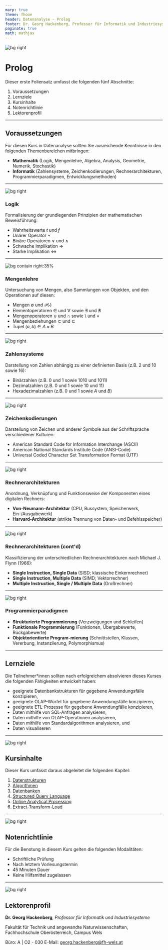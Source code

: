 ```yaml
---
marp: true
theme: fhooe
header: Datenanalyse - Prolog
footer: Dr. Georg Hackenberg, Professor für Informatik und Industriesysteme
paginate: true
math: mathjax
---
```


![bg right](./Titelbild.png)

# Prolog

Dieser erste Foliensatz umfasst die folgenden fünf Abschnitte:

1. Voraussetzungen
1. Lernziele
1. Kursinhalte
1. Notenrichtlinie
1. Lektorenprofil

---

## Voraussetzungen

Für diesen Kurs in Datenanalyse sollten Sie ausreichende Kenntnisse in den folgenden Themenbereichen mitbringen:

- **Mathematik** (Logik, Mengenlehre, Algebra, Analysis, Geometrie, Numerik, Stochastik)
- **Informatik** (Zahlensysteme, Zeichenkodierungen, Rechnerarchitekturen, Programmierparadigmen, Entwicklungsmethoden)

---

![bg right](./Logik.png)

### Logik

Formalisierung der grundlegenden Prinzipien der mathematischen Beweisführung:

- Wahrheitswerte $t$ und $f$
- Unärer Operator $\neg$
- Binäre Operatoren $\vee$ und $\wedge$
- Schwache Implikation $\Rightarrow$
- Starke Implikation $\Leftrightarrow$

---

![bg contain right:35%](./Mengenlehre.png)

### Mengenlehre

Untersuchung von Mengen, also Sammlungen von Objekten, und den Operationen auf diesen:

- Mengen $\emptyset$ und $\mathcal{P}(\cdot)$
- Elementoperatoren $\in$ und $\forall$ sowie $\exists$ und $\nexists$
- Mengenoperatoren $\cup$ und $\cap$ sowie $\setminus$ und $\times$
- Mengenbeziehungen $\subset$ und $\subseteq$
- Tupel $(a, b) \in A \times B$

---

![bg right](./Zahlensysteme.png)

### Zahlensysteme

Darstellung von Zahlen abhängig zu einer definierten Basis (z.B. 2 und 10 sowie 16):

- Binärzahlen (z.B. $0$ und $1$ sowie $1010$ und $1011$)
- Dezimalzahlen (z.B. $0$ und $1$ sowie $10$ und $11$)
- Hexadezimalzahlen (z.B. $0$ und $1$ sowie $A$ und $B$)

---

![bg right](./Zeichenkodierungen.png)

### Zeichenkodierungen

Darstellung von Zeichen und anderer Symbole aus der Schriftsprache verschiedener Kulturen:

- American Standard Code for Information Interchange (ASCII)
- American National Standards Institute Code (ANSI-Code)
- Universal Coded Character Set Transformation Format (UTF)

---

![bg right](./Rechnerarchitektur.png)

### Rechnerarchitekturen

Anordnung, Verknüpfung und Funktionsweise der Komponenten eines digitalen Rechners:

- **Von-Neumann-Architektur** (CPU, Bussystem, Speicherwerk, Ein-/Ausgabewerk)
- **Harvard-Architektur** (strikte Trennung von Daten- und Befehlsspeicher)

---

![bg right](./Flynn.png)

### Rechnerarchitekturen (cont'd)

Klassifizierung der unterschiedlichen Rechnerarchitekturen nach Michael J. Flynn (1966):

- **Single Instruction, Single Data** (SISD; klassische Einkernrechner)
- **Single Instruction, Multiple Data** (SIMD; Vektorrechner)
- **Multiple Instruction, Single / Multiple Data** (Großrechner)

---

![bg right](./Programmierparadigmen.png)

### Programmierparadigmen

- **Strukturierte Programmierung** (Verzweigungen und Schleifen)
- **Funktionale Programmierung** (Funktionen, Übergabewerte, Rückgabewerte)
- **Objektorientierte Program-mierung** (Schnittstellen, Klassen, Vererbung, Instanziierung, Polymorphismus)

---

## Lernziele

Die Teilnehmer*innen sollten nach erfolgreichem absolvieren dieses Kurses die folgenden Fähigkeiten entwickelt haben:

- geeignete Datenbankstrukturen für gegebene Anwendungsfälle konzipieren,
- geeignete OLAP-Würfel für gegebene Anwendungsfälle konzipieren,
- geeignete ETL-Prozesse für gegebene Anwendungfälle konzipieren,
- Daten mithilfe von SQL-Anfragen analysieren,
- Daten mithilfe von OLAP-Operationen analysieren,
- Daten mithilfe von Standardalgorithmen analysieren, und
- Daten visualiseren

---

![bg right](./Kursinhalte.png)

## Kursinhalte

Dieser Kurs umfasst daraus abgeleitet die folgenden Kapitel:

1. [Datenstrukturen](../01_Datenstrukturen/)
1. [Algorithmen](../02_Algorithmen/)
1. [Datenbanken](../03_Datenbanken/)
1. [Structured Query Language](../04_SQL/)
1. [Online Analytical Processing](../05_OLAP/)
1. [Extract-Transform-Load](../06_ETL/)

---

![bg right](./Notenrichtlinie.png)

## Notenrichtlinie

Für die Benotung in diesem Kurs gelten die folgenden Modalitäten:

- Schriftliche Prüfung
- Nach letztem Vorlesungstermin
- 45 Minuten Dauer
- Keine Hilfsmittel zugelassen

---

![bg right](./Lektorenprofil.jpg)

## Lektorenprofil

**Dr. Georg Hackenberg**, *Professor für Informatik und Industriesysteme*

Fakultät für Technik und angewandte Naturwissenschaften, Fachhochschule Oberösterreich, Campus Wels

Büro: A | O2 - 030
E-Mail: georg.hackenberg@fh-wels.at
